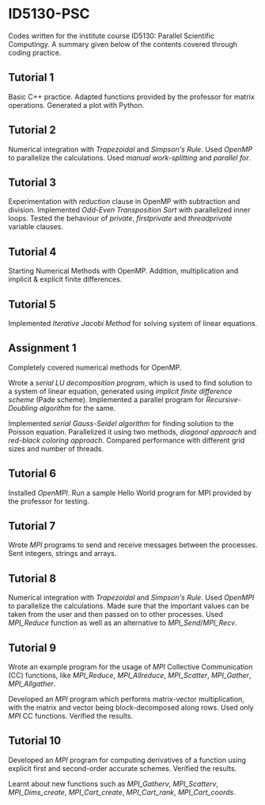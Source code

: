 # ID5130-PSC

Codes written for the institute course ID5130: Parallel Scientific Computingy. A summary given below of the contents covered through coding practice.

## Tutorial 1
Basic C++ practice. Adapted functions provided by the professor for matrix operations. Generated a plot with Python.

## Tutorial 2
Numerical integration with *Trapezoidal* and *Simpson's Rule*. Used *OpenMP* to parallelize the calculations. Used *manual work-splitting* and *parallel for*.

## Tutorial 3
Experimentation with *reduction* clause in OpenMP with subtraction and division. Implemented *Odd-Even Transposition Sort* with parallelized inner loops. Tested the behaviour of *private*, *firstprivate* and *threadprivate* variable clauses.

## Tutorial 4
Starting Numerical Methods with OpenMP. Addition, multiplication and implicit & explicit finite differences.

## Tutorial 5
Implemented *Iterative Jacobi Method* for solving system of linear equations.

## Assignment 1
Completely covered numerical methods for OpenMP.

Wrote a *serial LU decomposition program*, which is used to find solution to a system of linear equation, generated using *implicit finite difference scheme* (Pade scheme). Implemented a parallel program for *Recursive-Doubling algorithm* for the same.

Implemented *serial Gauss-Seidel algorithm* for finding solution to the Poisson equation. Parallelized it using two methods, *diagonal approach* and *red-black coloring approach*. Compared performance with different grid sizes and number of threads.

## Tutorial 6
Installed *OpenMPI*. Run a sample Hello World program for MPI provided by the professor for testing.

## Tutorial 7
Wrote *MPI* programs to send and receive messages between the processes. Sent integers, strings and arrays.

## Tutorial 8
Numerical integration with *Trapezoidal* and *Simpson's Rule*. Used *OpenMPI* to parallelize the calculations. Made sure that the important values can be taken from the user and then passed on to other processes. Used *MPI_Reduce* function as well as an alternative to *MPI_Send*/*MPI_Recv*.

## Tutorial 9
Wrote an example program for the usage of *MPI* Collective Communication (CC) functions, like *MPI_Reduce*, *MPI_Allreduce*, *MPI_Scatter*, *MPI_Gather*, *MPI_Allgather*.

Developed an *MPI* program which performs matrix-vector multiplication, with the matrix and vector being block-decomposed along rows. Used only *MPI* CC functions. Verified the results.

## Tutorial 10
Developed an *MPI* program for computing derivatives of a function using explicit first and second-order accurate schemes. Verified the results.

Learnt about new functions such as *MPI_Gatherv*, *MPI_Scatterv*, *MPI_Dims_create*, *MPI_Cart_create*, *MPI_Cart_rank*, *MPI_Cart_coords*.